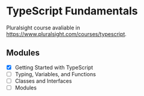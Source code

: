 # TypeScript Fundamentals

Pluralsight course avaliable in https://www.pluralsight.com/courses/typescript.

## Modules

- [x] Getting Started with TypeScript
- [ ] Typing, Variables, and Functions
- [ ] Classes and Interfaces
- [ ] Modules
